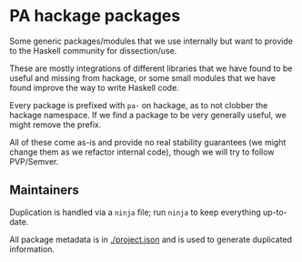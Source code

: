 # PA hackage packages

Some generic packages/modules that we use internally but want to provide to the Haskell community for dissection/use.

These are mostly integrations of different libraries that we have found to be useful and missing from hackage, or some small modules that we have found improve the way to write Haskell code.

Every package is prefixed with `pa-` on hackage, as to not clobber the hackage namespace. If we find a package to be very generally useful, we might remove the prefix.

All of these come as-is and provide no real stability guarantees (we might change them as we refactor internal code), though we will try to follow PVP/Semver.

## Maintainers

Duplication is handled via a `ninja` file; run `ninja` to keep everything up-to-date.

All package metadata is in [./project.json](./project.json) and is used to generate duplicated information.
